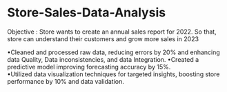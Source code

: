 # Store-Sales-Data-Analysis
Objective :
Store wants to create an annual sales report for 2022. So that, store can understand their customers and grow more sales in 2023

•Cleaned and processed raw data, reducing errors by 20% and enhancing data Quality, Data inconsistencies, and data Integration.
•Created a predictive model improving forecasting accuracy by 15%.  
•Utilized data visualization techniques for targeted insights, boosting store performance by 10% and data validation.
